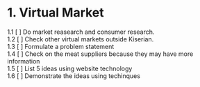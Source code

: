 # 1. Virtual Market

1.1 [ ] Do market reasearch and consumer research.  
1.2 [ ] Check other virtual markets outside Kiserian.  
1.3 [ ] Formulate a problem statement  
1.4 [ ] Check on the meat suppliers because they may have more information  
1.5 [ ] List 5 ideas using website technology  
1.6 [ ] Demonstrate the ideas using techinques
